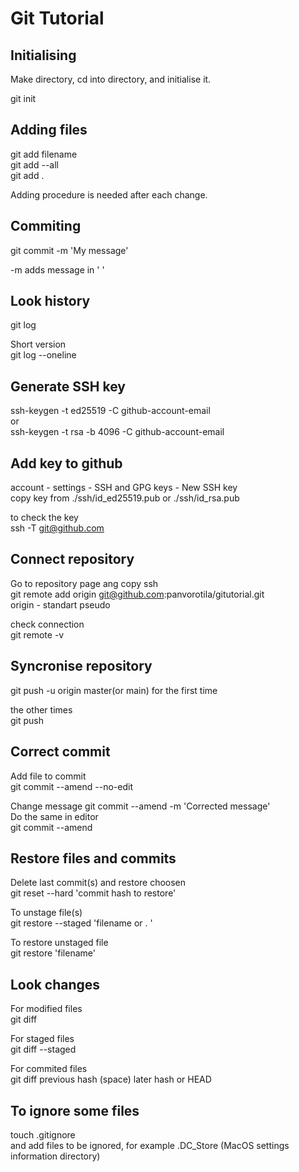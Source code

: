 # Git Tutorial

## Initialising
Make directory, cd into directory, and initialise it.

git init

## Adding files

git add filename<br>
git add --all<br>
git add .

Adding procedure is needed after each change.

## Commiting

git commit -m 'My message'

-m adds message in ' '

## Look history

git log

Short version<br>
git log --oneline

## Generate SSH key

ssh-keygen -t ed25519 -C github-account-email<br>
or<br>
ssh-keygen -t rsa -b 4096 -C github-account-email

## Add key to github
account - settings - SSH and GPG keys - New SSH key<br>
copy key from ./ssh/id_ed25519.pub or ./ssh/id_rsa.pub

to check the key<br>
ssh -T git@github.com

## Connect repository
Go to repository page ang copy ssh<br>
git remote add origin git@github.com:panvorotila/gitutorial.git<br>
origin - standart pseudo

check connection<br>
git remote -v

## Syncronise repository

git push -u origin master(or main)   for the first time

the other times<br>
git push

## Correct commit

Add file to commit<br>
git commit --amend --no-edit

Change message
git commit --amend -m 'Corrected message'<br>
Do the same in editor<br>
git commit --amend

## Restore files and commits

Delete last commit(s) and restore choosen<br>
git reset --hard 'commit hash to restore'

To unstage file(s)<br>
git restore --staged 'filename or . '

To restore unstaged file<br>
git restore 'filename'

## Look changes

For modified files<br>
git diff

For staged files<br>
git diff --staged

For commited files<br>
git diff previous hash (space) later hash or HEAD

## To ignore some files

touch .gitignore<br>
and add files to be ignored, for example .DC_Store (MacOS settings information directory)
